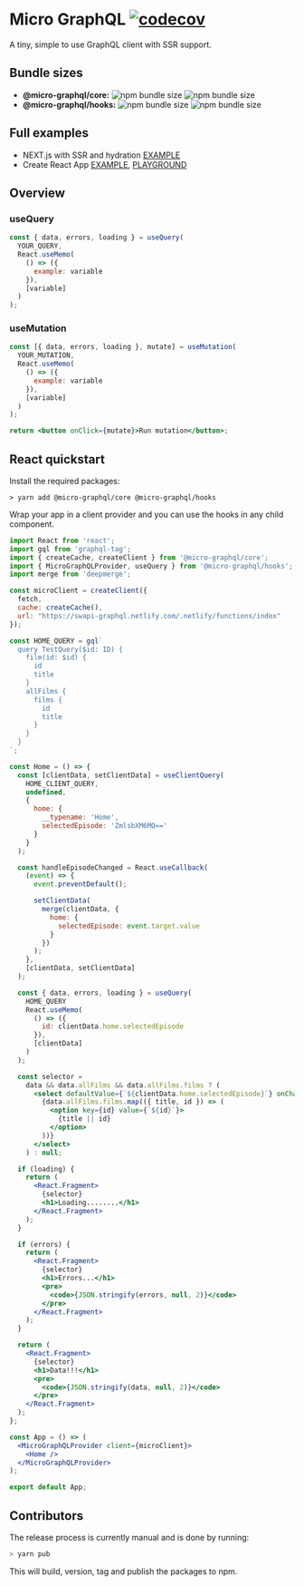 # Micro GraphQL [![codecov](https://codecov.io/gh/jacob-ebey/micro-graphql-monorepo/branch/master/graph/badge.svg)](https://codecov.io/gh/jacob-ebey/micro-graphql-monorepo)

A tiny, simple to use GraphQL client with SSR support.

## Bundle sizes

- **@micro-graphql/core:** ![npm bundle size](https://img.shields.io/bundlephobia/min/@micro-graphql/core?style=flat-square) ![npm bundle size](https://img.shields.io/bundlephobia/minzip/@micro-graphql/core?style=flat-square)
- **@micro-graphql/hooks:** ![npm bundle size](https://img.shields.io/bundlephobia/min/@micro-graphql/hooks?style=flat-square) ![npm bundle size](https://img.shields.io/bundlephobia/minzip/@micro-graphql/hooks?style=flat-square)

## Full examples

- NEXT.js with SSR and hydration [EXAMPLE](https://github.com/jacob-ebey/micro-graphql-monorepo/tree/master/packages/next-example)
- Create React App [EXAMPLE](https://github.com/jacob-ebey/micro-graphql-monorepo/tree/master/packages/cra-example), [PLAYGROUND](https://codesandbox.io/s/github/jacob-ebey/micro-graphql-monorepo/tree/master/packages/cra-example)

## Overview

### useQuery

```jsx
const { data, errors, loading } = useQuery(
  YOUR_QUERY,
  React.useMemo(
    () => ({
      example: variable
    }),
    [variable]
  )
);
```

### useMutation

```jsx
const [{ data, errors, loading }, mutate] = useMutation(
  YOUR_MUTATION,
  React.useMemo(
    () => ({
      example: variable
    }),
    [variable]
  )
);

return <button onClick={mutate}>Run mutation</button>;
```

## React quickstart

Install the required packages:

```shell
> yarn add @micro-graphql/core @micro-graphql/hooks
```

Wrap your app in a client provider and you can use the hooks in any child component.

```jsx
import React from 'react';
import gql from 'graphql-tag';
import { createCache, createClient } from '@micro-graphql/core';
import { MicroGraphQLProvider, useQuery } from '@micro-graphql/hooks';
import merge from 'deepmerge';

const microClient = createClient({
  fetch,
  cache: createCache(),
  url: "https://swapi-graphql.netlify.com/.netlify/functions/index"
});

const HOME_QUERY = gql`
  query TestQuery($id: ID) {
    film(id: $id) {
      id
      title
    }
    allFilms {
      films {
        id
        title
      }
    }
  }
`;

const Home = () => {
  const [clientData, setClientData] = useClientQuery(
    HOME_CLIENT_QUERY,
    undefined,
    {
      home: {
        __typename: 'Home',
        selectedEpisode: 'ZmlsbXM6MQ=='
      }
    }
  );

  const handleEpisodeChanged = React.useCallback(
    (event) => {
      event.preventDefault();

      setClientData(
        merge(clientData, {
          home: {
            selectedEpisode: event.target.value
          }
        })
      );
    },
    [clientData, setClientData]
  );

  const { data, errors, loading } = useQuery(
    HOME_QUERY
    React.useMemo(
      () => ({
        id: clientData.home.selectedEpisode
      }),
      [clientData]
    )
  );

  const selector =
    data && data.allFilms && data.allFilms.films ? (
      <select defaultValue={`${clientData.home.selectedEpisode}`} onChange={handleEpisodeChanged}>
        {data.allFilms.films.map(({ title, id }) => (
          <option key={id} value={`${id}`}>
            {title || id}
          </option>
        ))}
      </select>
    ) : null;

  if (loading) {
    return (
      <React.Fragment>
        {selector}
        <h1>Loading........</h1>
      </React.Fragment>
    );
  }

  if (errors) {
    return (
      <React.Fragment>
        {selector}
        <h1>Errors...</h1>
        <pre>
          <code>{JSON.stringify(errors, null, 2)}</code>
        </pre>
      </React.Fragment>
    );
  }

  return (
    <React.Fragment>
      {selector}
      <h1>Data!!!</h1>
      <pre>
        <code>{JSON.stringify(data, null, 2)}</code>
      </pre>
    </React.Fragment>
  );
};

const App = () => (
  <MicroGraphQLProvider client={microClient}>
    <Home />
  </MicroGraphQLProvider>
);

export default App;
```

## Contributors

The release process is currently manual and is done by running:

```bash
> yarn pub
```

This will build, version, tag and publish the packages to npm.
